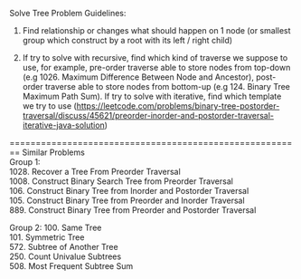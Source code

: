 Solve Tree Problem Guidelines:
1. Find relationship or changes what should happen on 1 node (or smallest group which construct by a root with its left / right child)

2. If try to solve with recursive, find which kind of traverse we suppose to use, for example, pre-order traverse able to store nodes from top-down (e.g 1026. Maximum Difference Between Node and Ancestor), post-order traverse able to store nodes from bottom-up (e.g 124. Binary Tree Maximum Path Sum). If try to solve with iterative, find which template we try to use (https://leetcode.com/problems/binary-tree-postorder-traversal/discuss/45621/preorder-inorder-and-postorder-traversal-iterative-java-solution)



========================================================
Similar Problems  
Group 1:  
1028. Recover a Tree From Preorder Traversal  
1008. Construct Binary Search Tree from Preorder Traversal  
106. Construct Binary Tree from Inorder and Postorder Traversal  
105. Construct Binary Tree from Preorder and Inorder Traversal  
889. Construct Binary Tree from Preorder and Postorder Traversal  

Group 2:
100. Same Tree  
101. Symmetric Tree  
572. Subtree of Another Tree  
250. Count Univalue Subtrees  
508. Most Frequent Subtree Sum  

